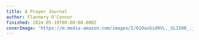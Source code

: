 ```yaml
---
title: A Prayer Journal
author: Flannery O'Connor
finished: 2024-05-19T00:00:00.000Z
coverImage: 'https://m.media-amazon.com/images/I/61OazGid9VL._SL1500_.jpg'
---
```

